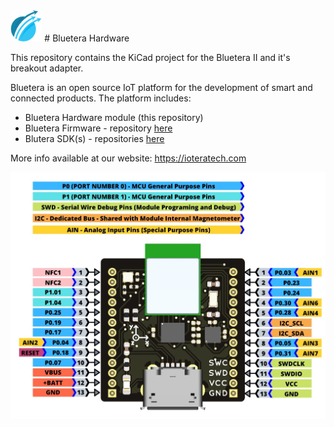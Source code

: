 <img src=docs/images/iotera_logo.png width="10%" height="10%">
# Bluetera Hardware

This repository contains the KiCad project for the Bluetera II and it's breakout adapter.

Bluetera is an open source IoT platform for the development of smart and connected products. The platform includes:
* Bluetera Hardware module (this repository)
* Bluetera Firmware - repository [here](https://github.com/ioteratech/bluetera-firmware)
* Blutera SDK(s) - repositories [here](https://github.com/ioteratech/)

More info available at our website: https://ioteratech.com

![](docs/images/bt2_pinout.jpeg)